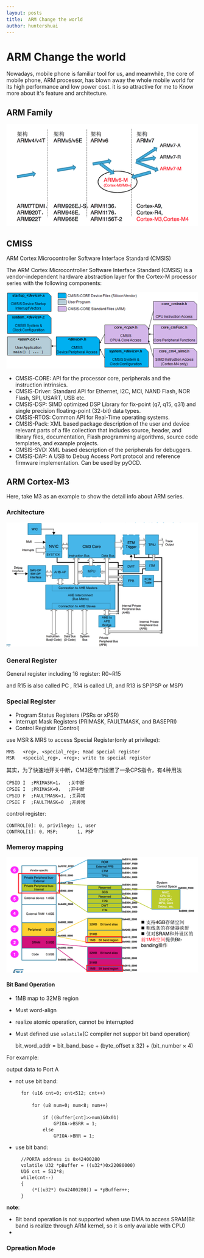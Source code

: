 ```yaml
---
layout: posts
title:  ARM Change the world
author: huntershuai
---
```


ARM Change the world
====

Nowadays, mobile phone is familiar tool for us, and meanwhile, the core of mobile phone, ARM processor, has blown away the whole mobile world for its high performance and low power cost. it is so attractive for me to Know more about it's feature and architecture.


## ARM Family

<img src="../images/arm_learning/arm_family.png"/>



## CMISS 

 ARM Cortex Microcontroller Software Interface Standard (CMSIS)
 
The ARM Cortex Microcontroller Software Interface Standard (CMSIS) is a vendor-independent hardware abstraction layer for the Cortex-M processor series with the following components:

<img src="/images/arm_learning/cmsis.png"/>


* CMSIS-CORE: API for the processor core, peripherals and the instruction intrinsics.
* CMSIS-Driver: Standard API for Ethernet, I2C, MCI, NAND Flash, NOR Flash, SPI, USART, USB etc.
* CMSIS-DSP: SIMD optimized DSP Library for fix-point (q7, q15, q31) and single precision floating-point (32-bit) data types.
* CMSIS-RTOS: Common API for Real-Time operating systems.
* CMSIS-Pack: XML based package description of the user and device relevant parts of a file collection that includes source, header, and library files, documentation, Flash programming algorithms, source code templates, and example projects.
* CMSIS-SVD: XML based description of the peripherals for debuggers.
* CMSIS-DAP: A USB to Debug Access Port protocol and reference firmware implementation. Can be used by pyOCD.


## ARM Cortex-M3
Here, take M3 as an example to show the detail info about ARM series.

### Architecture

<img src="../images/arm_learning/m3_arch.png"/>



### General Register

General register including 16 register:
R0~R15

and R15 is also called PC , R14 is called LR, and R13 is SP(PSP or MSP)




### Special Register
- Program Status Registers (PSRs or xPSR)
- Interrupt Mask Registers (PRIMASK, FAULTMASK, and BASEPRI)
- Control Register (Control)

use MSR & MRS to access Special Register(only at privilege):
	
	MRS   <reg>, <special_reg>; Read special register
    MSR   <special_reg>, <reg>; write to special register


其实，为了快速地开关中断，CM3还专门设置了一条CPS指令，有4种用法 
   
	CPSID I  ;PRIMASK=1，  ;关中断 
  	CPSIE I  ;PRIMASK=0，  ;开中断 
  	CPSID F  ;FAULTMASK=1, ;关异常 
  	CPSIE F  ;FAULTMASK=0  ;开异常 

control register:
	
	CONTROL[0]: 0, privilege; 1, user
	CONTROL[1]: 0, MSP;       1, PSP

### Memeroy mapping

<img src="../images/arm_learning/mem_map.png"/>



#### Bit Band Operation

- 1MB map to 32MB region
- Must word-align
- realize atomic operation, cannot be interrupted
- Must defined use `volatile`(C compiler not suppor bit band operation)


	bit_word_addr = bit_band_base + (byte_offset x 32) + (bit_number × 4)
	
For example:

output data to Port A

- not use bit band:
	
		for (u16 cnt=0; cnt<512; cnt++)
		
			for (u8 num=0; num<8; num++) 

				if ((Buffer[cnt]>>num)&0x01)		
					GPIOA->BSRR = 1;
				else
					GPIOA->BRR = 1;

- use bit band:

		//PORTA address is 0x42400280 
		volatile U32 *pBuffer = ((u32*)0x22080000)
		U16 cnt = 512*8;
		while(cnt--)
		{
			(*((u32*) 0x42400280)) = *pBuffer++;
		}
		
**note**:

- Bit band operation is not supported when use DMA to access SRAM(Bit band is realize through ARM kernel, so it is only available with CPU)
- 

### Opreation Mode




	

